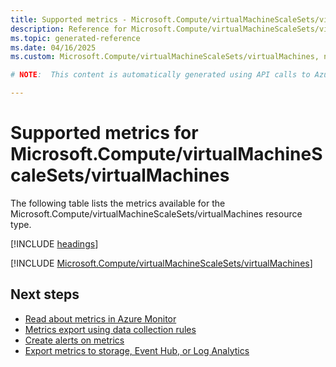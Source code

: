 ```yaml
---
title: Supported metrics - Microsoft.Compute/virtualMachineScaleSets/virtualMachines
description: Reference for Microsoft.Compute/virtualMachineScaleSets/virtualMachines metrics in Azure Monitor.
ms.topic: generated-reference
ms.date: 04/16/2025
ms.custom: Microsoft.Compute/virtualMachineScaleSets/virtualMachines, naam

# NOTE:  This content is automatically generated using API calls to Azure. Any edits made on these files will be overwritten in the next run of the script. 

---
```


  
# Supported metrics for Microsoft.Compute/virtualMachineScaleSets/virtualMachines
  
The following table lists the metrics available for the Microsoft.Compute/virtualMachineScaleSets/virtualMachines resource type.  
  
  
[!INCLUDE [headings](~/reusable-content/ce-skilling/azure/includes/azure-monitor/reference/metrics/metrics-headings.md)]  
  
 

[!INCLUDE [Microsoft.Compute/virtualMachineScaleSets/virtualMachines](~/reusable-content/ce-skilling/azure/includes/azure-monitor/reference/metrics/microsoft-compute-virtualmachinescalesets-virtualmachines-metrics-include.md)]  



## Next steps

- [Read about metrics in Azure Monitor](/azure/azure-monitor/data-platform)
- [Metrics export using data collection rules](/azure/azure-monitor/essentials/data-collection-metrics)
- [Create alerts on metrics](/azure/azure-monitor/alerts/alerts-overview)
- [Export metrics to storage, Event Hub, or Log Analytics](/azure/azure-monitor/essentials/platform-logs-overview)
